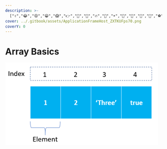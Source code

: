 ```yaml
---
description: >-
  ["✌","😂","😝","😁","😱","👉","🙌","🍻","🔥","🌈","☀","🎈","🌹","💄","🎀","⚽","🎾","🏁","😡","👿","🐻","🐶","🐬","🐟","🍀","👀","🚗","🍎","💝","💙","👌","❤","😍","😉","😓","😳","💪","💩","🍸","🔑","💖
cover: ../.gitbook/assets/ApplicationFrameHost_ZXTKUFps70.png
coverY: 0
---
```


# Array Basics

![](../.gitbook/assets/image.png)

